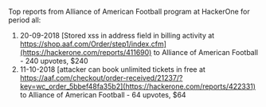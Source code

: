 Top reports from Alliance of American Football  program at HackerOne for period all:

1. 20-09-2018 [Stored xss in address field in billing activity at https://shop.aaf.com/Order/step1/index.cfm](https://hackerone.com/reports/411690) to Alliance of American Football  - 240 upvotes, $240
2. 11-10-2018 [attacker can book unlimited tickets in free at https://aaf.com/checkout/order-received/21237/?key=wc_order_5bbef48fa35b2](https://hackerone.com/reports/422331) to Alliance of American Football  - 64 upvotes, $64
